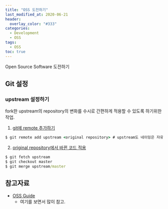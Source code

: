 ```yaml
---
title: "OSS 도전하기"
last_modified_at: 2020-06-21
header:
  overlay_color: "#333"
categories:
  - Development
  - OSS
tags:
  - OSS
toc: true
---
```


Open Source Software 도전하기

## Git 설정

### upstream 설정하기

fork한 upstream의 repository의 변화를 수시로 간편하게 적용할 수 있도록 하기위한 작업.

1. [git에 remote 추가하기](https://help.github.com/en/github/collaborating-with-issues-and-pull-requests/configuring-a-remote-for-a-fork)
```cmd
$ git remote add upstream <original repository> # upstream도 네이밍은 자유지만, 컨벤션인듯하다.
```
2. [original repository에서 바뀐 코드 적용](https://help.github.com/en/github/collaborating-with-issues-and-pull-requests/syncing-a-fork)
```cmd
$ git fetch upstream
$ git checkout master
$ git merge upstream/master
```

## 참고자료

* [OSS Guide](https://opensource.guide/ko/how-to-contribute/)
    * 여기를 보면서 많이 참고.

